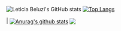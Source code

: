 ![Leticia Beluzi's GitHub stats](https://github-readme-stats.vercel.app/api?username=leticiabeluzi&theme=dark&show_icons=true)
[![Top Langs](https://github-readme-stats.vercel.app/api/top-langs/?username=leticiabeluzi&theme=dark)](https://github.com/anuraghazra/github-readme-stats)

| <a href="https://github.com/anuraghazra/github-readme-stats"><img align="center" src="https://github-readme-stats.vercel.app/api?username=leticiabeluzi&theme=dark&show_icons=true" alt="Anurag's github stats" /></a> <a href="https://github.com/anuraghazra/github-readme-stats"><img align="center" src="https://github-readme-stats.vercel.app/api/top-langs/?username=leticiabeluzi&theme=dark" /></a>


